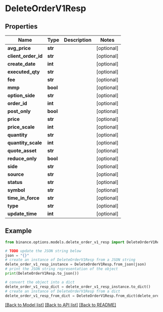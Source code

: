 # DeleteOrderV1Resp


## Properties

Name | Type | Description | Notes
------------ | ------------- | ------------- | -------------
**avg_price** | **str** |  | [optional] 
**client_order_id** | **str** |  | [optional] 
**create_date** | **int** |  | [optional] 
**executed_qty** | **str** |  | [optional] 
**fee** | **str** |  | [optional] 
**mmp** | **bool** |  | [optional] 
**option_side** | **str** |  | [optional] 
**order_id** | **int** |  | [optional] 
**post_only** | **bool** |  | [optional] 
**price** | **str** |  | [optional] 
**price_scale** | **int** |  | [optional] 
**quantity** | **str** |  | [optional] 
**quantity_scale** | **int** |  | [optional] 
**quote_asset** | **str** |  | [optional] 
**reduce_only** | **bool** |  | [optional] 
**side** | **str** |  | [optional] 
**source** | **str** |  | [optional] 
**status** | **str** |  | [optional] 
**symbol** | **str** |  | [optional] 
**time_in_force** | **str** |  | [optional] 
**type** | **str** |  | [optional] 
**update_time** | **int** |  | [optional] 

## Example

```python
from binance.options.models.delete_order_v1_resp import DeleteOrderV1Resp

# TODO update the JSON string below
json = "{}"
# create an instance of DeleteOrderV1Resp from a JSON string
delete_order_v1_resp_instance = DeleteOrderV1Resp.from_json(json)
# print the JSON string representation of the object
print(DeleteOrderV1Resp.to_json())

# convert the object into a dict
delete_order_v1_resp_dict = delete_order_v1_resp_instance.to_dict()
# create an instance of DeleteOrderV1Resp from a dict
delete_order_v1_resp_from_dict = DeleteOrderV1Resp.from_dict(delete_order_v1_resp_dict)
```
[[Back to Model list]](../README.md#documentation-for-models) [[Back to API list]](../README.md#documentation-for-api-endpoints) [[Back to README]](../README.md)


